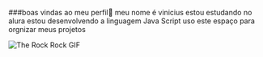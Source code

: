 ###boas vindas ao meu perfil🦫
meu nome é vinicius estou estudando no alura 
estou desenvolvendo a linguagem Java Script
uso este espaço para orgnizar meus projetos






![The Rock Rock GIF](https://media1.tenor.com/m/GBdIH5sL4XQAAAAC/the-rock-rock.gif)
